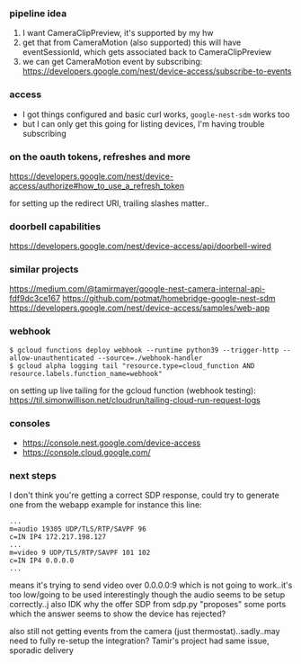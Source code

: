 ### pipeline idea
1. I want CameraClipPreview, it's supported by my hw
1. get that from CameraMotion (also supported)
this will have eventSessionId, which gets associated back to CameraClipPreview
1. we can get CameraMotion event by subscribing:
https://developers.google.com/nest/device-access/subscribe-to-events


### access
- I got things configured and basic curl works, `google-nest-sdm` works too
- but I can only get this going for listing devices, I'm having trouble subscribing


### on the oauth tokens, refreshes and more
https://developers.google.com/nest/device-access/authorize#how_to_use_a_refresh_token

for setting up the redirect URI, trailing slashes matter..


### doorbell capabilities
https://developers.google.com/nest/device-access/api/doorbell-wired


### similar projects
https://medium.com/@tamirmayer/google-nest-camera-internal-api-fdf9dc3ce167
https://github.com/potmat/homebridge-google-nest-sdm
https://developers.google.com/nest/device-access/samples/web-app


### webhook
```
$ gcloud functions deploy webhook --runtime python39 --trigger-http --allow-unauthenticated --source=./webhook-handler
$ gcloud alpha logging tail "resource.type=cloud_function AND resource.labels.function_name=webhook"
```

on setting up live tailing for the gcloud function (webhook testing):
https://til.simonwillison.net/cloudrun/tailing-cloud-run-request-logs


### consoles
- https://console.nest.google.com/device-access
- https://console.cloud.google.com/


### next steps
I don't think you're getting a correct SDP response, could try to generate one from the webapp example
for instance this line:

```
...
m=audio 19305 UDP/TLS/RTP/SAVPF 96
c=IN IP4 172.217.198.127
...
m=video 9 UDP/TLS/RTP/SAVPF 101 102
c=IN IP4 0.0.0.0
...
```
means it's trying to send video over 0.0.0.0:9 which is not going to work..it's too low/going to be used
interestingly though the audio seems to be setup correctly..j
also IDK why the offer SDP from sdp.py "proposes" some ports which the answer seems to show the device has rejected?


also still not getting events from the camera (just thermostat)..sadly..may need to fully re-setup the integration? Tamir's project had same issue, sporadic delivery
